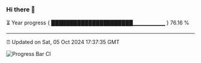 ### Hi there 👋

⏳ Year progress { ██████████████████████▁▁▁▁▁▁▁▁ } 76.16 %

---

⏰ Updated on Sat, 05 Oct 2024 17:37:35 GMT

![Progress Bar CI](https://github.com/IshwaranRudhara/GIT-ACTION/workflows/Progress%20Bar%20CI/badge.svg)
